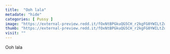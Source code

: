 ```yaml
---
title:  "Ooh lala"
metadate: "hide"
categories: [ Pussy ]
image: "https://external-preview.redd.it/fOxNtBPGkuQG5CH_r2kgFG0YWILtZubPDnLfs1nAC_w.jpg?auto=webp&s=0166b6a7d867e601ee213dd65585809094c957a5"
thumb: "https://external-preview.redd.it/fOxNtBPGkuQG5CH_r2kgFG0YWILtZubPDnLfs1nAC_w.jpg?width=1080&crop=smart&auto=webp&s=1c15e9d2ad7b2a98bb9befb51062dfe8be4f8aee"
visit: ""
---
```

Ooh lala
